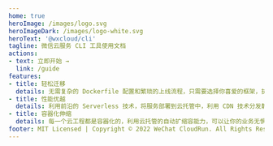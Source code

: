 ```yaml
---
home: true
heroImage: /images/logo.svg
heroImageDark: /images/logo-white.svg
heroText: '@wxcloud/cli'
tagline: 微信云服务 CLI 工具使用文档
actions:
- text: 立即开始 →
  link: /guide
features:
- title: 轻松迁移
  details: 无需复杂的 Dockerfile 配置和繁琐的上线流程，只需要选择你喜爱的框架，执行 wxcloud migrate，即可一键迁移到云托管。
- title: 性能优越
  details: 利用前沿的 Serverless 技术，将服务部署到云托管中，利用 CDN 技术分发静态文件，接入高性能微信网关，让你的业务无需担心性能问题。
- title: 容器化伸缩
  details: 每一个云工程都是容器化的，利用云托管的自动扩缩容能力，可以让你的业务无惧流量波动，自动伸缩，按量计费，无需操心运维和预估流量。
footer: MIT Licensed | Copyright © 2022 WeChat CloudRun. All Rights Reserved
---
```

